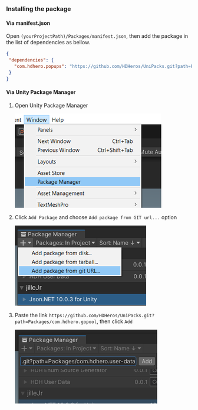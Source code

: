 ### Installing the package
#### Via manifest.json
Open `(yourProjectPath)/Packages/manifest.json`, then add the package in the list of dependencies as bellow.

 ```json
 {
  "dependencies": {
    "com.hdhero.popups": "https://github.com/HDHeros/UniPacks.git?path=Packages/com.hdhero.gopool"
  }
}
```

#### Via Unity Package Manager
1. Open Unity Package Manager

   ![](https://github.com/HDHeros/UniPacks/blob/main/Docs/UserData/userdata_install_viaupm_1.png)
2. Click `Add Package` and choose `Add package from GIT url...` option

   ![](https://github.com/HDHeros/UniPacks/blob/main/Docs/UserData/userdata_install_viaupm_2.png)
3. Paste the link `https://github.com/HDHeros/UniPacks.git?path=Packages/com.hdhero.gopool`, then click `Add`

   ![](https://github.com/HDHeros/UniPacks/blob/main/Docs/UserData/userdata_install_viaupm_3.png)
